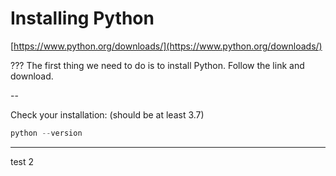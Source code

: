 # Installing Python

[https://www.python.org/downloads/](https://www.python.org/downloads/)

???
The first thing we need to do is to install Python. Follow the link and download.

--

Check your installation: (should be at least 3.7)

```powershell
python --version
```

---

test 2